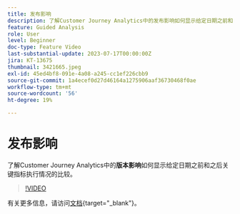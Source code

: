 ```yaml
---
title: 发布影响
description: 了解Customer Journey Analytics中的发布影响如何显示给定日期之前和之后执行的关键指标对比。
feature: Guided Analysis
role: User
level: Beginner
doc-type: Feature Video
last-substantial-update: 2023-07-17T00:00:00Z
jira: KT-13675
thumbnail: 3421665.jpeg
exl-id: 45ed4bf8-091e-4a08-a245-cc1ef226cbb9
source-git-commit: 1a4ecef0d27d46164a1275906aaf36730468f0ae
workflow-type: tm+mt
source-wordcount: '56'
ht-degree: 19%

---
```


# 发布影响

了解Customer Journey Analytics中的&#x200B;**版本影响**&#x200B;如何显示给定日期之前和之后关键指标执行情况的比较。

>[!VIDEO](https://video.tv.adobe.com/v/3423446/?captions=chi_hans&learn=on)

有关更多信息，请访问[文档](https://experienceleague.adobe.com/docs/analytics-platform/using/guided-analysis/impact/release.html?lang=zh-Hans){target="_blank"}。
